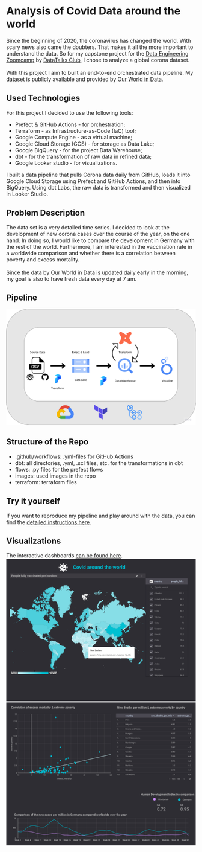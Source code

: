 # Analysis of Covid Data around the world 

Since the beginning of 2020, the coronavirus has changed the world. With scary news also came the doubters. That makes it all the more important to understand the data. So for my capstone project for the [Data Engineering Zoomcamp](https://github.com/DataTalksClub/data-engineering-zoomcamp) by [DataTalks Club](https://datatalks.club/), I chose to analyze a global corona dataset.
<br>
<br>
With this project I aim to built an end-to-end orchestrated data pipeline. My dataset is publicly available and provided by [Our World in Data](https://github.com/owid/covid-19-data). 

## Used Technologies 
For this project I decided to use the following tools:

- Prefect & GitHub Actions - for orchestration; <br>
- Terraform - as Infrastructure-as-Code (IaC) tool; <br>
- Google Compute Engine - as a virtual machine; <br>
- Google Cloud Storage (GCS) - for storage as Data Lake; <br>
- Google BigQuery - for the project Data Warehouse; <br>
- dbt - for the transformation of raw data in refined data; <br>
- Google Looker studio - for visualizations. <br>

I built a data pipeline that pulls Corona data daily from GitHub, loads it into Google Cloud Storage using Prefect and GitHub Actions, and then into BigQuery. Using dbt Labs, the raw data is transformed and then visualized in Looker Studio.

## Problem Description

The data set is a very detailed time series. I decided to look at the development of new corona cases over the course of the year, on the one hand. In doing so, I would like to compare the development in Germany with the rest of the world. Furthermore, I am interested in the vaccination rate in a worldwide comparison and whether there is a correlation between poverty and excess mortality.
<br>
<br>
Since the data by Our World in Data is updated daily early in the morning, my goal is also to have fresh data every day at 7 am.

## Pipeline

![alt text](https://github.com/PandaKata/dezoomcamp-project/blob/main/images/pipeline.png?raw=true)

## Structure of the Repo
- .github/workflows: .yml-files for GitHub Actions
- dbt: all directories, .yml, .scl files, etc. for the transformations in dbt
- flows: .py files for the prefect flows
- images: used images in the repo
- terraform: terraform files


## Try it yourself
If you want to reproduce my pipeline and play around with the data, you can find the [detailed instructions here](https://github.com/PandaKata/dezoomcamp-project/blob/main/reproduce.md).

## Visualizations

The interactive dashboards [can be found here](https://lookerstudio.google.com/reporting/6f2401c9-9622-4bc6-8b37-e68a8c0879cc).
![alt text](https://github.com/PandaKata/dezoomcamp-project/blob/main/images/dashboard.png?raw=true)
![alt text](https://github.com/PandaKata/dezoomcamp-project/blob/main/images/dashboard2.png?raw=true)


